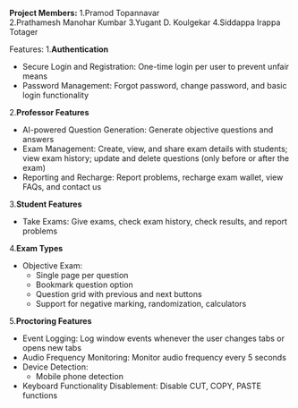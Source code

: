 **Project Members:**
1.Pramod Topannavar                                            
2.Prathamesh Manohar Kumbar
3.Yugant D. Koulgekar
4.Siddappa Irappa Totager

Features:
1.**Authentication**

* Secure Login and Registration: One-time login per user to prevent unfair means
* Password Management: Forgot password, change password, and basic login functionality

2.**Professor Features**

* AI-powered Question Generation: Generate objective questions and answers
* Exam Management: Create, view, and share exam details with students; view exam history; update and delete questions (only before or after the exam)
* Reporting and Recharge: Report problems, recharge exam wallet, view FAQs, and contact us

3.**Student Features**

* Take Exams: Give exams, check exam history, check results, and report problems

4.**Exam Types**

* Objective Exam:
	+ Single page per question
	+ Bookmark question option
	+ Question grid with previous and next buttons
	+ Support for negative marking, randomization, calculators

5.**Proctoring Features**

* Event Logging: Log window events whenever the user changes tabs or opens new tabs
* Audio Frequency Monitoring: Monitor audio frequency every 5 seconds
* Device Detection:
	+ Mobile phone detection
* Keyboard Functionality Disablement: Disable CUT, COPY, PASTE functions
